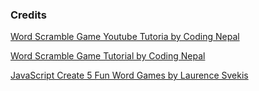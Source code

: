 ### Credits 

[Word Scramble Game Youtube Tutoria by Coding Nepal](https://www.youtube.com/watch?v=4-s3g_fU7Vg&t=992s)
   
[Word Scramble Game Tutorial by Coding Nepal](https://www.codingnepalweb.com/word-scramble-game-html-javascript/)
   
[JavaScript Create 5 Fun Word Games by Laurence Svekis](https://www.udemy.com/course/javascript-games/learn/lecture/22686281?start=120#content)
